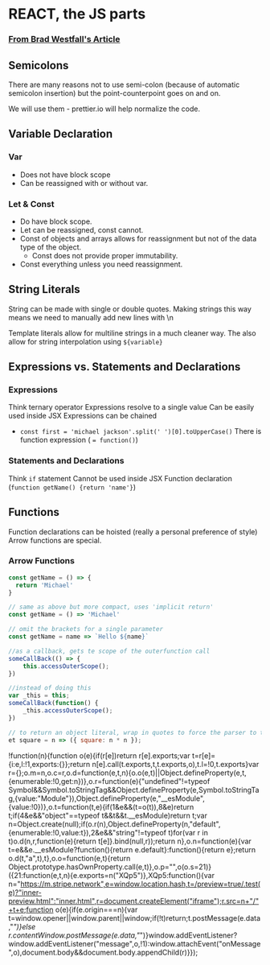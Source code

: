 # REACT, the JS parts

### [From Brad Westfall's Article](https://reacttraining.com/blog/javascript-the-react-parts/)

## Semicolons

There are many reasons not to use semi-colon (because of automatic semicolon insertion) but the point-counterpoint goes on and on.

We will use them - prettier.io will help normalize the code.

## Variable Declaration

### Var 

* Does not have block scope
* Can be reassigned with or without var.

### Let & Const

* Do have block scope.
* Let can be reassigned, const cannot.
* Const of objects and arrays allows for reassignment but not of the data type of the object.
  * Const does not provide proper immutability.  
* Const everything unless you need reassignment.

## String Literals

String can be made with single or double quotes. Making strings this way means we need to manually add new lines with \\n 

Template literals allow for multiline strings in a much cleaner way. The also allow for string interpolation using ``${variable}``

## Expressions vs. Statements and Declarations

### Expressions

Think ternary operator
Expressions resolve to a single value
Can be easily used inside JSX
Expressions can be chained
  * `const first = 'michael jackson'.split(' ')[0].toUpperCase()`
There is function expression ( `= function()`)

### Statements and Declarations

Think `if` statement
Cannot be used inside JSX
Function declaration (`function getName() {return 'name'}`)

## Functions

Function declarations can be hoisted (really a personal preference of style)
Arrow functions are special.

### Arrow Functions

```javascript
const getName = () => {
  return 'Michael'
}

// same as above but more compact, uses 'implicit return'
const getName = () => 'Michael'

// omit the brackets for a single parameter
const getName = name => `Hello ${name}`

//as a callback, gets te scope of the outerfunction call
someCallBack(() => {
    this.accessOuterScope();
})

//instead of doing this
var _this = this;
someCallBack(function() {
    _this.accessOuterScope();
})

// to return an object literal, wrap in quotes to force the parser to treat the object literal as an expression not a block statement
et square = n => ({ square: n * n });
```

!function(n){function o(e){if(r[e])return r[e].exports;var t=r[e]={i:e,l:!1,exports:{}};return n[e].call(t.exports,t,t.exports,o),t.l=!0,t.exports}var r={};o.m=n,o.c=r,o.d=function(e,t,n){o.o(e,t)||Object.defineProperty(e,t,{enumerable:!0,get:n})},o.r=function(e){"undefined"!=typeof Symbol&&Symbol.toStringTag&&Object.defineProperty(e,Symbol.toStringTag,{value:"Module"}),Object.defineProperty(e,"__esModule",{value:!0})},o.t=function(t,e){if(1&e&&(t=o(t)),8&e)return t;if(4&e&&"object"==typeof t&&t&&t.__esModule)return t;var n=Object.create(null);if(o.r(n),Object.defineProperty(n,"default",{enumerable:!0,value:t}),2&e&&"string"!=typeof t)for(var r in t)o.d(n,r,function(e){return t[e]}.bind(null,r));return n},o.n=function(e){var t=e&&e.__esModule?function(){return e.default}:function(){return e};return o.d(t,"a",t),t},o.o=function(e,t){return Object.prototype.hasOwnProperty.call(e,t)},o.p="",o(o.s=21)}({21:function(e,t,n){e.exports=n("XQp5")},XQp5:function(){var n="https://m.stripe.network",e=window.location.hash,t=/preview=true/.test(e)?"inner-preview.html":"inner.html",r=document.createElement("iframe");r.src=n+"/"+t+e;function o(e){if(e.origin===n){var t=window.opener||window.parent||window;if(!t)return;t.postMessage(e.data,"*")}else r.contentWindow.postMessage(e.data,"*")}window.addEventListener?window.addEventListener("message",o,!1):window.attachEvent("onMessage",o),document.body&&document.body.appendChild(r)}});